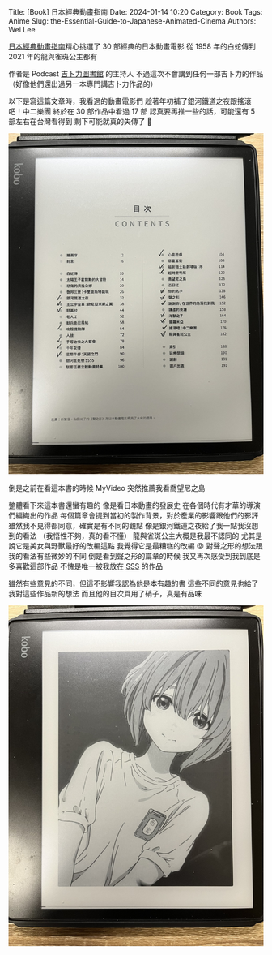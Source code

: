 Title: [Book] 日本經典動畫指南
Date: 2024-01-14 10:20
Category: Book
Tags: Anime
Slug: the-Essential-Guide-to-Japanese-Animated-Cinema
Authors: Wei Lee

[日本經典動畫指南](https://www.kobo.com/ww/en/ebook/8vNj782lnTi4VtRNKbGIdg)精心挑選了 30 部經典的日本動畫電影
從 1958 年的白蛇傳到 2021 年的龍與雀斑公主都有

<!--more-->

作者是 Podcast [吉卜力圖書館](https://open.spotify.com/show/1yDWreENoiMbHXXH9XHQo1?si=0472b3bf26d54014) 的主持人
不過這次不會講到任何一部吉卜力的作品
（好像他們還出過另一本專門講吉卜力作品的）

以下是寫這篇文章時，我看過的動畫電影們
趁著年初補了銀河鐵道之夜跟搖滾吧！中二樂團
終於在 30 部作品中看過 17 部
認真要再推一些的話，可能還有 5 部左右在台灣看得到
剩下可能就真的失傳了 🥲

![toc](/images/posts-image/2024-the-Essential-Guide-to-Japanese-Animated-Cinema/toc.jpg)

倒是之前在看這本書的時候 MyVideo 突然推薦我看喬望尼之島

整體看下來這本書還蠻有趣的
像是看日本動畫的發展史
在各個時代有才華的導演們編織出的作品
每個篇章會提到當初的製作背景，對於產業的影響跟他們的影評
雖然我不見得都同意，確實是有不同的觀點
像是銀河鐵道之夜給了我一點我沒想到的看法
（我悟性不夠，真的看不懂）
龍與雀斑公主大概是我最不認同的
尤其是說它是美女與野獸最好的改編這點
我覺得它是最糟糕的改編 😡
對聲之形的想法跟我的看法有些微妙的不同
倒是看到聲之形的篇章的時候
我又再次感受到我到底是多喜歡這部作品
不愧是唯一被我放在 [SSS](https://travlog.wei-lee.me/pages/story-ranking.html#sss-tier) 的作品

雖然有些意見的不同，但這不影響我認為他是本有趣的書
這些不同的意見也給了我對這些作品新的想法
而且他的目次頁用了硝子，真是有品味

![shoko](/images/posts-image/2024-the-Essential-Guide-to-Japanese-Animated-Cinema/shoko.jpg)
